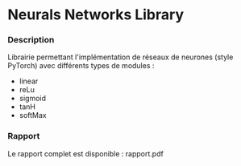 # Neurals Networks Library

### Description
Librairie permettant l'implémentation de réseaux de neurones (style PyTorch) avec différents types de modules :
  - linear
  - reLu
  - sigmoid
  - tanH
  - softMax
  
  
  
### Rapport
Le rapport complet est disponible : rapport.pdf



